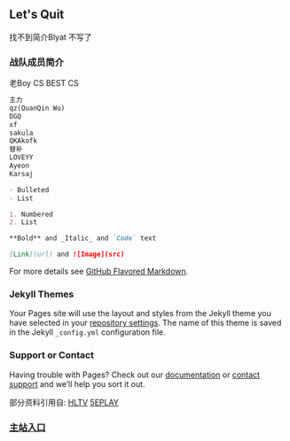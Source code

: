 ## Let's Quit

找不到简介Blyat 不写了

### 战队成员简介

老Boy CS BEST CS

```markdown
主力
qz(QuanQin Wu)
DGQ
xf
sakula
QKAkofk
替补
LOVEYY
Ayeon
Karsaj

- Bulleted
- List

1. Numbered
2. List

**Bold** and _Italic_ and `Code` text

[Link](url) and ![Image](src)
```

For more details see [GitHub Flavored Markdown](https://guides.github.com/features/mastering-markdown/).

### Jekyll Themes

Your Pages site will use the layout and styles from the Jekyll theme you have selected in your [repository settings](https://github.com/Zuolong233/Let-s-Quit/settings). The name of this theme is saved in the Jekyll `_config.yml` configuration file.

### Support or Contact

Having trouble with Pages? Check out our [documentation](https://docs.github.com/categories/github-pages-basics/) or [contact support](https://github.com/contact) and we’ll help you sort it out.

部分资料引用自:
[HLTV](https://www.hltv.org/)
[5EPLAY](https://csgo.5eplay.com/)

### [主站入口](https://zuolong233.github.io/)
